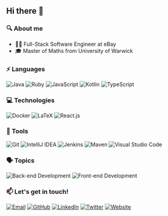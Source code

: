 ## Hi there 👋

### 🔍 About me

- 👨‍💻 Full-Stack Software Engineer at eBay
- 🎓 Master of Maths from University of Warwick

### ⚡ Languages

![Java](https://img.shields.io/badge/-Java-000?logo=Java)
![Ruby](https://img.shields.io/badge/-Ruby-000?logo=Ruby)
![JavaScript](https://img.shields.io/badge/-JavaScript-000?logo=JavaScript)
![Kotlin](https://img.shields.io/badge/-Kotlin-000?logo=Kotlin)
![TypeScript](https://img.shields.io/badge/-TypeScript-000?logo=TypeScript)

### 💻 Technologies

![Docker](https://img.shields.io/badge/-Docker-000?logo=Docker)
![LaTeX](https://img.shields.io/badge/-LaTeX-000?logo=LaTeX)
![React.js](https://img.shields.io/badge/-React-000?logo=React)

### 🧰 Tools

![Git](https://img.shields.io/badge/-Git-000?logo=Git)
![IntelliJ IDEA](https://img.shields.io/badge/-IntelliJ%20IDEA-000?logo=IntelliJ%20IDEA)
![Jenkins](https://img.shields.io/badge/-Jenkins-000?logo=Jenkins)
![Maven](https://img.shields.io/badge/-Maven-000?logo=Apache%20Maven)
![Visual Studio Code](https://img.shields.io/badge/-Visual%20Studio%20Code-000?logo=Visual%20Studio%20Code)

### 🗣️ Topics

![Back-end Development](https://img.shields.io/badge/-Back%20end%20Development-000)
![Front-end Development](https://img.shields.io/badge/-Front%20end%20Development-000)

### 📫 Let's get in touch!

[![Email](https://img.shields.io/badge/-Email-000?logo=Gmail)](mailto:mdave3927@gmail.com)
[![GitHub](https://img.shields.io/badge/-GitHub-000?logo=GitHub)](https://github.com/mdave16)
[![LinkedIn](https://img.shields.io/badge/-LinkedIn-000?logo=LinkedIn)](https://www.linkedin.com/in/mayur-dave-b058179a/)
[![Twitter](https://img.shields.io/badge/-Twitter-000?logo=Twitter)](https://twitter.com/mdave16)
[![Website](https://img.shields.io/badge/-Website-000?logo=Firefox%20Browser)](https://mdave16.github.io)
